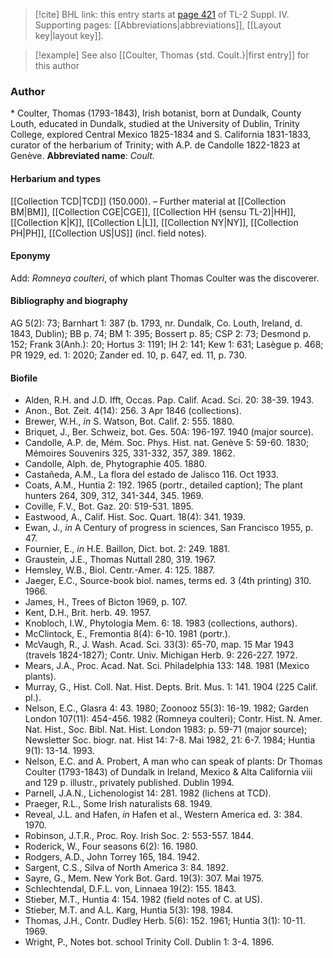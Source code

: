 > [!cite] BHL link: this entry starts at [page 421](https://www.biodiversitylibrary.org/page/33266098) of TL-2 Suppl. IV.
> Supporting pages: [[Abbreviations|abbreviations]], [[Layout key|layout key]].

> [!example] See also [[Coulter, Thomas {std. Coult.}|first entry]] for this author

### Author

\* Coulter, Thomas (1793-1843), Irish botanist, born at Dundalk, County Louth, educated in Dundalk, studied at the University of Dublin, Trinity College, explored Central Mexico 1825-1834 and S. California 1831-1833, curator of the herbarium of Trinity; with A.P. de Candolle 1822-1823 at Genève. 
**Abbreviated name**: *Coult.*

#### Herbarium and types

[[Collection TCD|TCD]] (150.000). – Further material at [[Collection BM|BM]], [[Collection CGE|CGE]], [[Collection HH (sensu TL-2)|HH]], [[Collection K|K]], [[Collection L|L]], [[Collection NY|NY]], [[Collection PH|PH]], [[Collection US|US]] (incl. field notes).

#### Eponymy

Add: *Romneya coulteri*, of which plant Thomas Coulter was the discoverer.

#### Bibliography and biography

AG 5(2): 73; Barnhart 1: 387 (b. 1793, nr. Dundalk, Co. Louth, Ireland, d. 1843, Dublin); BB p. 74; BM 1: 395; Bossert p. 85; CSP 2: 73; Desmond p. 152; Frank 3(Anh.): 20; Hortus 3: 1191; IH 2: 141; Kew 1: 631; Lasègue p. 468; PR 1929, ed. 1: 2020; Zander ed. 10, p. 647, ed. 11, p. 730.

#### Biofile

- Alden, R.H. and J.D. Ifft, Occas. Pap. Calif. Acad. Sci. 20: 38-39. 1943.
- Anon., Bot. Zeit. 4(14): 256. 3 Apr 1846 (collections).
- Brewer, W.H., *in* S. Watson, Bot. Calif. 2: 555. 1880.
- Briquet, J., Ber. Schweiz, bot. Ges. 50A: 196-197. 1940 (major source).
- Candolle, A.P. de, Mém. Soc. Phys. Hist. nat. Genève 5: 59-60. 1830; Mémoires Souvenirs 325, 331-332, 357, 389. 1862.
- Candolle, Alph. de, Phytographie 405. 1880.
- Castañeda, A.M., La flora del estado de Jalisco 116. Oct 1933.
- Coats, A.M., Huntia 2: 192. 1965 (portr., detailed caption); The plant hunters 264, 309, 312, 341-344, 345. 1969.
- Coville, F.V., Bot. Gaz. 20: 519-531. 1895.
- Eastwood, A., Calif. Hist. Soc. Quart. 18(4): 341. 1939.
- Ewan, J., *in* A Century of progress in sciences, San Francisco 1955, p. 47.
- Fournier, E., *in* H.E. Baillon, Dict. bot. 2: 249. 1881.
- Graustein, J.E., Thomas Nuttall 280, 319. 1967.
- Hemsley, W.B., Biol. Centr.-Amer. 4: 125. 1887.
- Jaeger, E.C., Source-book biol. names, terms ed. 3 (4th printing) 310. 1966.
- James, H., Trees of Bicton 1969, p. 107.
- Kent, D.H., Brit. herb. 49. 1957.
- Knobloch, I.W., Phytologia Mem. 6: 18. 1983 (collections, authors).
- McClintock, E., Fremontia 8(4): 6-10. 1981 (portr.).
- McVaugh, R., J. Wash. Acad. Sci. 33(3): 65-70, map. 15 Mar 1943 (travels 1824-1827); Contr. Univ. Michigan Herb. 9: 226-227. 1972.
- Mears, J.A., Proc. Acad. Nat. Sci. Philadelphia 133: 148. 1981 (Mexico plants).
- Murray, G., Hist. Coll. Nat. Hist. Depts. Brit. Mus. 1: 141. 1904 (225 Calif. pl.).
- Nelson, E.C., Glasra 4: 43. 1980; Zoonooz 55(3): 16-19. 1982; Garden London 107(11): 454-456. 1982 (Romneya coulteri); Contr. Hist. N. Amer. Nat. Hist., Soc. Bibl. Nat. Hist. London 1983: p. 59-71 (major source); Newsletter Soc. biogr. nat. Hist 14: 7-8. Mai 1982, 21: 6-7. 1984; Huntia 9(1): 13-14. 1993.
- Nelson, E.C. and A. Probert, A man who can speak of plants: Dr Thomas Coulter (1793-1843) of Dundalk in Ireland, Mexico & Alta California viii and 129 p. illustr., privately published. Dublin 1994.
- Parnell, J.A.N., Lichenologist 14: 281. 1982 (lichens at TCD).
- Praeger, R.L., Some Irish naturalists 68. 1949.
- Reveal, J.L. and Hafen, *in* Hafen et al., Western America ed. 3: 384. 1970.
- Robinson, J.T.R., Proc. Roy. Irish Soc. 2: 553-557. 1844.
- Roderick, W., Four seasons 6(2): 16. 1980.
- Rodgers, A.D., John Torrey 165, 184. 1942.
- Sargent, C.S., Silva of North America 3: 84. 1892.
- Sayre, G., Mem. New York Bot. Gard. 19(3): 307. Mai 1975.
- Schlechtendal, D.F.L. von, Linnaea 19(2): 155. 1843.
- Stieber, M.T., Huntia 4: 154. 1982 (field notes of C. at US).
- Stieber, M.T. and A.L. Karg, Huntia 5(3): 198. 1984.
- Thomas, J.H., Contr. Dudley Herb. 5(6): 152. 1961; Huntia 3(1): 10-11. 1969.
- Wright, P., Notes bot. school Trinity Coll. Dublin 1: 3-4. 1896.

